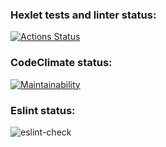 ### Hexlet tests and linter status:
[![Actions Status](https://github.com/IraGil/frontend-project-lvl1/workflows/hexlet-check/badge.svg)](https://github.com/IraGil/frontend-project-lvl1/actions)

### CodeClimate status:
[![Maintainability](https://api.codeclimate.com/v1/badges/a99a88d28ad37a79dbf6/maintainability)](https://codeclimate.com/github/codeclimate/codeclimate/maintainability)

### Eslint status:
![eslint-check](https://github.com/IraGil/frontend-project-lvl1/actions/workflows/lint.yml/badge.svg)
